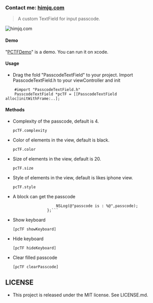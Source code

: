 ### Contact me: [himjq.com](http://himjq.com)


>A custom TextField for input passcode.

![himjq.com](http://ohe9u92g1.bkt.clouddn.com/20161130_himjq-1.gif)

#### Demo
"[PCTFDemo](https://github.com/JQ-miao/PasscodeTextField/tree/master/PCTFDemo)" is a demo. You can run it on xcode.

#### Usage
- Drag the fold "PasscodeTextField" to your project. Import PasscodeTextField.h to your viewController and init   
```
    #import "PasscodeTextField.h"
    PasscodeTextField *pcTF = [[PasscodeTextField alloc]initWithFrame:..];
```

#### Methods
- Complexity of the passcode, default is 4.

    `pcTF.complexity`

- Color of elements in the view, default is black.

    `pcTF.color`

- Size of elements in the view, default is 20.

    `pcTF.size`

- Style of elements in the view, default is likes iphone view.

    `pcTF.style`

- A block can get the passcode

    ```pcTF.getPasscode = ^(NSString *passcode,PasscodeTextField *pcTF){
                       NSLog(@"passcode is : %@",passcode);
                   };```
    
- Show keyboard

    `[pcTF showKeyboard]`

- Hide keyboard

    `[pcTF hideKeyboard]`

- Clear filled passcode

    `[pcTF clearPasscode]`

## LICENSE
- This project is released under the MIT license. See LICENSE.md.